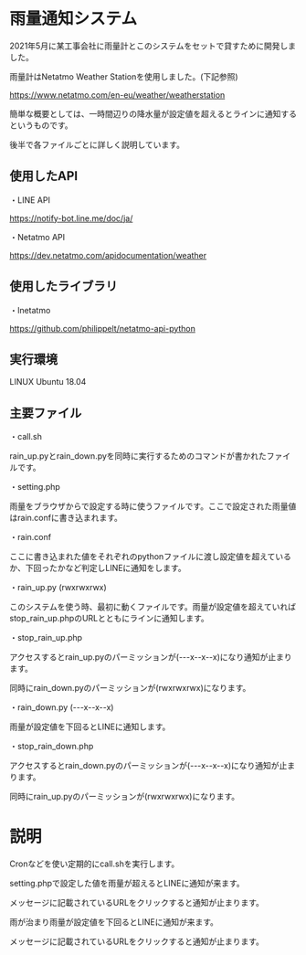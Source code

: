 # 雨量通知システム

2021年5月に某工事会社に雨量計とこのシステムをセットで貸すために開発しました。

雨量計はNetatmo Weather Stationを使用しました。(下記参照)

https://www.netatmo.com/en-eu/weather/weatherstation

簡単な概要としては、一時間辺りの降水量が設定値を超えるとラインに通知するというものです。

後半で各ファイルごとに詳しく説明しています。



## 使用したAPI

・LINE API

https://notify-bot.line.me/doc/ja/

・Netatmo API

https://dev.netatmo.com/apidocumentation/weather

## 使用したライブラリ

・lnetatmo

https://github.com/philippelt/netatmo-api-python


## 実行環境

LINUX Ubuntu 18.04

## 主要ファイル

・call.sh

rain_up.pyとrain_down.pyを同時に実行するためのコマンドが書かれたファイルです。

・setting.php

雨量をブラウザからで設定する時に使うファイルです。ここで設定された雨量値はrain.confに書き込まれます。

・rain.conf

ここに書き込まれた値をそれぞれのpythonファイルに渡し設定値を超えているか、下回ったかなど判定しLINEに通知をします。

・rain_up.py (rwxrwxrwx)
              
このシステムを使う時、最初に動くファイルです。雨量が設定値を超えていればstop_rain_up.phpのURLとともにラインに通知します。

・stop_rain_up.php

アクセスするとrain_up.pyのパーミッションが(---x--x--x)になり通知が止まります。

同時にrain_down.pyのパーミッションが(rwxrwxrwx)になります。

・rain_down.py (---x--x--x)

雨量が設定値を下回るとLINEに通知します。

・stop_rain_down.php

アクセスするとrain_down.pyのパーミッションが(---x--x--x)になり通知が止まります。

同時にrain_up.pyのパーミッションが(rwxrwxrwx)になります。

# 説明

Cronなどを使い定期的にcall.shを実行します。

setting.phpで設定した値を雨量が超えるとLINEに通知が来ます。

メッセージに記載されているURLをクリックすると通知が止まります。

雨が治まり雨量が設定値を下回るとLINEに通知が来ます。

メッセージに記載されているURLをクリックすると通知が止まります。

